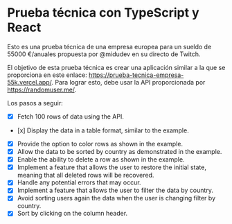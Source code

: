 # Prueba técnica con TypeScript y React

Esto es una prueba técnica de una empresa europea para un sueldo de 55000 €/anuales propuesta por @midudev en su directo de Twitch.

El objetivo de esta prueba técnica es crear una aplicación similar a la que se proporciona en este enlace: https://prueba-tecnica-empresa-55k.vercel.app/. Para lograr esto, debe usar la API proporcionada por https://randomuser.me/.

Los pasos a seguir:

- [x] Fetch 100 rows of data using the API.
- [x] Display the data in a table format, similar to the example.
- [x] Provide the option to color rows as shown in the example.
- [x] Allow the data to be sorted by country as demonstrated in the example.
- [x] Enable the ability to delete a row as shown in the example.
- [x] Implement a feature that allows the user to restore the initial state, meaning that all deleted rows will be recovered.
- [x] Handle any potential errors that may occur.
- [x] Implement a feature that allows the user to filter the data by country.
- [x] Avoid sorting users again the data when the user is changing filter by country.
- [x] Sort by clicking on the column header.
